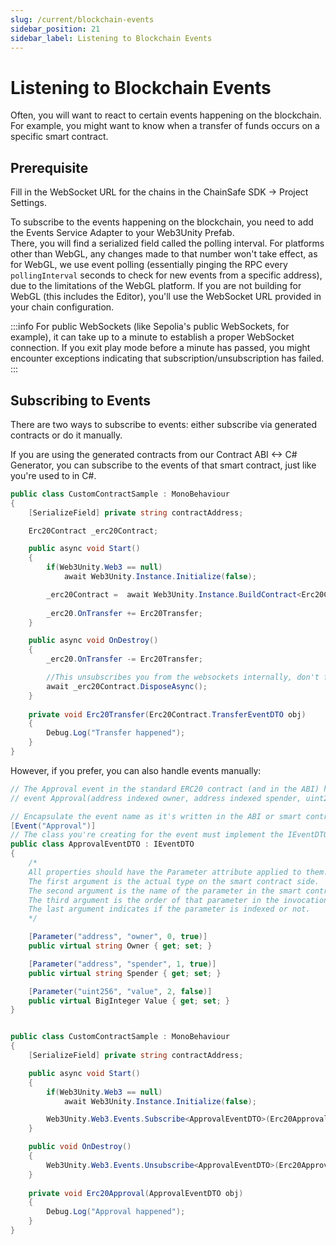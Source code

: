 ```yaml
---
slug: /current/blockchain-events
sidebar_position: 21
sidebar_label: Listening to Blockchain Events
---
```


# Listening to Blockchain Events
Often, you will want to react to certain events happening on the blockchain. For example, you might want to know when a transfer of funds occurs on a specific smart contract.

## Prerequisite
Fill in the WebSocket URL for the chains in the ChainSafe SDK → Project Settings.

To subscribe to the events happening on the blockchain, you need to add the Events Service Adapter to your Web3Unity Prefab.  
There, you will find a serialized field called the polling interval. For platforms other than WebGL, any changes made to that number won't take effect, as for WebGL, we use event polling (essentially pinging the RPC every `pollingInterval` seconds to check for new events from a specific address), due to the limitations of the WebGL platform. If you are not building for WebGL (this includes the Editor), you'll use the WebSocket URL provided in your chain configuration.

:::info
For public WebSockets (like Sepolia's public WebSockets, for example), it can take up to a minute to establish a proper WebSocket connection. If you exit play mode before a minute has passed, you might encounter exceptions indicating that subscription/unsubscription has failed.
:::

## Subscribing to Events
There are two ways to subscribe to events: either subscribe via generated contracts or do it manually.

If you are using the generated contracts from our Contract ABI <-> C# Generator, you can subscribe to the events of that smart contract, just like you're used to in C#.

```csharp
public class CustomContractSample : MonoBehaviour
{
    [SerializeField] private string contractAddress;

    Erc20Contract _erc20Contract;

    public async void Start()
    {
        if(Web3Unity.Web3 == null)
            await Web3Unity.Instance.Initialize(false);

        _erc20Contract =  await Web3Unity.Instance.BuildContract<Erc20Contract>(contractAddress);
        
        _erc20.OnTransfer += Erc20Transfer;       
    }

    public async void OnDestroy()
    {
        _erc20.OnTransfer -= Erc20Transfer;

        //This unsubscribes you from the websockets internally, don't forget to add it.
        await _erc20Contract.DisposeAsync();
    }
    
    private void Erc20Transfer(Erc20Contract.TransferEventDTO obj)
    {
        Debug.Log("Transfer happened");
    }
}
```

However, if you prefer, you can also handle events manually:

```csharp
// The Approval event in the standard ERC20 contract (and in the ABI) has the following signature:
// event Approval(address indexed owner, address indexed spender, uint256 value)

// Encapsulate the event name as it's written in the ABI or smart contract in the Event attribute.
[Event("Approval")]
// The class you're creating for the event must implement the IEventDTO interface.
public class ApprovalEventDTO : IEventDTO
{
    /*
    All properties should have the Parameter attribute applied to them.
    The first argument is the actual type on the smart contract side.
    The second argument is the name of the parameter in the smart contract.
    The third argument is the order of that parameter in the invocation. 
    The last argument indicates if the parameter is indexed or not.   
    */

    [Parameter("address", "owner", 0, true)]
    public virtual string Owner { get; set; }

    [Parameter("address", "spender", 1, true)]
    public virtual string Spender { get; set; }

    [Parameter("uint256", "value", 2, false)]
    public virtual BigInteger Value { get; set; }
}


public class CustomContractSample : MonoBehaviour
{
    [SerializeField] private string contractAddress;

    public async void Start()
    {
        if(Web3Unity.Web3 == null)
            await Web3Unity.Instance.Initialize(false);

        Web3Unity.Web3.Events.Subscribe<ApprovalEventDTO>(Erc20Approval, contractAddress);
    }

    public void OnDestroy()
    {
        Web3Unity.Web3.Events.Unsubscribe<ApprovalEventDTO>(Erc20Approval, contractAddress);
    }
    
    private void Erc20Approval(ApprovalEventDTO obj)
    {
        Debug.Log("Approval happened");
    }
}
```